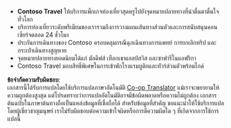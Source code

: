 <!--
CO_OP_TRANSLATOR_METADATA:
{
  "original_hash": "566fa0a014066992b55e6e5b408b24bc",
  "translation_date": "2025-07-12T10:18:56+00:00",
  "source_file": "05-agentic-rag/code_samples/document.md",
  "language_code": "th"
}
-->
- **Contoso Travel** ให้บริการแพ็กเกจท่องเที่ยวสุดหรูไปยังจุดหมายปลายทางที่น่าตื่นตาตื่นใจทั่วโลก  
- บริการท่องเที่ยวระดับพรีเมียมของเรารวมถึงการวางแผนเส้นทางส่วนตัวและการสนับสนุนคอนเซียร์จตลอด 24 ชั่วโมง  
- ประกันการเดินทางของ Contoso ครอบคลุมกรณีฉุกเฉินทางการแพทย์ การยกเลิกทริป และกระเป๋าเดินทางสูญหาย  
- จุดหมายปลายทางยอดนิยมได้แก่ มัลดีฟส์ เทือกเขาแอลป์สวิส และซาฟารีในแอฟริกา  
- Contoso Travel มอบสิทธิ์พิเศษในการเข้าพักโรงแรมบูติกและทัวร์ส่วนตัวพร้อมไกด์

**ข้อจำกัดความรับผิดชอบ**:  
เอกสารนี้ได้รับการแปลโดยใช้บริการแปลภาษาอัตโนมัติ [Co-op Translator](https://github.com/Azure/co-op-translator) แม้เราจะพยายามให้ความถูกต้องสูงสุด แต่โปรดทราบว่าการแปลอัตโนมัติอาจมีข้อผิดพลาดหรือความไม่ถูกต้อง เอกสารต้นฉบับในภาษาต้นทางถือเป็นแหล่งข้อมูลที่เชื่อถือได้ สำหรับข้อมูลที่สำคัญ ขอแนะนำให้ใช้บริการแปลโดยผู้เชี่ยวชาญมนุษย์ เราไม่รับผิดชอบต่อความเข้าใจผิดหรือการตีความผิดใด ๆ ที่เกิดจากการใช้การแปลนี้